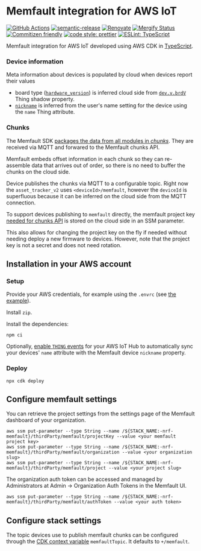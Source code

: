 # Memfault integration for AWS IoT

[![GitHub Actions](https://github.com/NordicSemiconductor/asset-tracker-cloud-memfault-aws-js/workflows/Test%20and%20Release/badge.svg)](https://github.com/NordicSemiconductor/asset-tracker-cloud-memfault-aws-js/actions)
[![semantic-release](https://img.shields.io/badge/%20%20%F0%9F%93%A6%F0%9F%9A%80-semantic--release-e10079.svg)](https://github.com/semantic-release/semantic-release)
[![Renovate](https://img.shields.io/badge/renovate-enabled-brightgreen.svg)](https://renovatebot.com)
[![Mergify Status](https://img.shields.io/endpoint.svg?url=https://gh.mergify.io/badges/NordicSemiconductor/asset-tracker-cloud-memfault-aws-js)](https://mergify.io)
[![Commitizen friendly](https://img.shields.io/badge/commitizen-friendly-brightgreen.svg)](http://commitizen.github.io/cz-cli/)
[![code style: prettier](https://img.shields.io/badge/code_style-prettier-ff69b4.svg)](https://github.com/prettier/prettier/)
[![ESLint: TypeScript](https://img.shields.io/badge/ESLint-TypeScript-blue.svg)](https://github.com/typescript-eslint/typescript-eslint)

Memfault integration for AWS IoT developed using AWS CDK in
[TypeScript](https://www.typescriptlang.org/).

### Device information

Meta information about devices is populated by cloud when devices report their
values

- board type
  ([`hardware_version`](https://api-docs.memfault.com/#f2acc282-23f9-409b-a99b-41da759b82f9))
  is inferred cloud side from
  [`dev.v.brdV`](https://github.com/NordicSemiconductor/asset-tracker-cloud-docs/blob/84da0a8c790bb789dfbcf43050be4cb5f0e65171/docs/cloud-protocol/state.reported.schema.json#L139-L144)
  Thing shadow property.
- [`nickname`](https://api-docs.memfault.com/#f2acc282-23f9-409b-a99b-41da759b82f9)
  is inferred from the user's name setting for the device using the `name` Thing
  attribute.

### Chunks

The Memfault SDK
[packages the data from all modules in _chunks_](https://docs.memfault.com/docs/mcu/data-from-firmware-to-the-cloud/).
They are received via MQTT and forwared to the Memfault chunks API.

Memfault embeds offset information in each chunk so they can re-assemble data
that arrives out of order, so there is no need to buffer the chunks on the cloud
side.

Device publishes the chunks via MQTT to a configurable topic. Right now the
`asset_tracker_v2` uses `<deviceId>/memfault`, however the `deviceId` is
superfluous because it can be inferred on the cloud side from the MQTT
connection.

To support devices publishing to `memfault` directly, the memfault project key
[needed for chunks API](https://api-docs.memfault.com/#a8d3e36f-62f0-4120-9fc6-544ee04f3bb5)
is stored on the cloud side in an SSM parameter.

This also allows for changing the project key on the fly if needed without
needing deploy a new firmware to devices. However, note that the project key is
not a secret and does not need rotation.

## Installation in your AWS account

### Setup

Provide your AWS credentials, for example using the `.envrc` (see
[the example](./envrc.example)).

Install `zip`.

Install the dependencies:

    npm ci

Optionally,
[enable `THING` events](https://docs.aws.amazon.com/iot/latest/developerguide/iot-events.html#iot-events-enable)
for your AWS IoT Hub to automatically sync your devices' `name` attribute with
the Memfault device `nickname` property.

### Deploy

    npx cdk deploy

## Configure memfault settings

You can retrieve the project settings from the settings page of the Memfault
dashboard of your organization.

    aws ssm put-parameter --type String --name /${STACK_NAME:-nrf-memfault}/thirdParty/memfault/projectKey --value <your memfault project key>
    aws ssm put-parameter --type String --name /${STACK_NAME:-nrf-memfault}/thirdParty/memfault/organization --value <your organization slug>
    aws ssm put-parameter --type String --name /${STACK_NAME:-nrf-memfault}/thirdParty/memfault/project --value <your project slug>

The organization auth token can be accessed and managed by Administrators at
Admin → Organization Auth Tokens in the Memfault UI.

    aws ssm put-parameter --type String --name /${STACK_NAME:-nrf-memfault}/thirdParty/memfault/authToken --value <your auth token>

## Configure stack settings

The topic devices use to publish memfault chunks can be configured through the
[CDK context variable](https://docs.aws.amazon.com/cdk/v2/guide/context.html)
`memfaultTopic`. It defaults to `+/memfault`.
